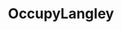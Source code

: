 ---
title: OccupyLangley
crosslinks:
- conspiracy
- CoincidenceTheorist
- AskReddit
- DrainTheSwamp
- TruthLeaks
---